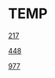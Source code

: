 # TEMP

[217](./leetcode/217%20-%20Contains%20Duplicates.md)

[448](./leetcode/448%20-%20Find%20All%20Numbers%20Disappeared%20in%20an%20Array.md)

[977](leetcode/977%20-%20Squares%20of%20a%20Sorted%20Array.md)
